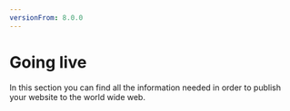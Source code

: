 ```yaml
---
versionFrom: 8.0.0
---
```


# Going live

In this section you can find all the information needed in order to publish your website to the world wide web.
